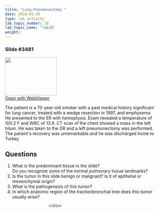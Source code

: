 ```yaml
---
title: "Lung-Pneumonectomy "
date: 2018-01-29
type: lab_activity
lab_topic_number: 10
lab_topic_name: "lab10"
weight: 
---
```

<div class="entrybody">
						<h3>Slide #3481</h3>

<div class="thumbnail"> <a href="http://virtualslides.cumc.columbia.edu/3481.svs/view.apml?" target="_blank"><img alt="" src="http://pathologylab.ccnmtl.columbia.edu/assets/images/slide_3481.jpg" width="170" height="126" class="mt-image-left"></a><br><a href="http://virtualslides.cumc.columbia.edu/3481.svs/view.apml?" target="_blank">Open with WebViewer</a> </div>

<p>The patient is a 70-year-old smoker with a past medical history significant for lung cancer, treated with a wedge resection in 1997, and emphysema. He presented to the ER with hemoptysis. Exam revealed a temperature of 100.2 F and <span class="caps">WBC </span>of 13.9. CT scan of the chest showed a mass in the left hilum. He was taken to the OR and a left pneumonectomy was performed. The patient's recovery was unremarkable and he was discharged home to Turkey.<br clear="all"></p>

<h2>Questions</h2>


<ol>
<li>What is the predominant tissue in the slide?<br>Do you recognize some of the normal pulmonary tissue landmarks?</li>
<li>Is the tumor in this slide benign or malignant? Is it of epithelial or mesenchymal origin?</li>
<li>What is the pathogenesis of this tumor?</li>
<li>In which anatomic region of the tracheobronchial tree does this tumor usually arise?</li>
</ol>


						
						</div>
